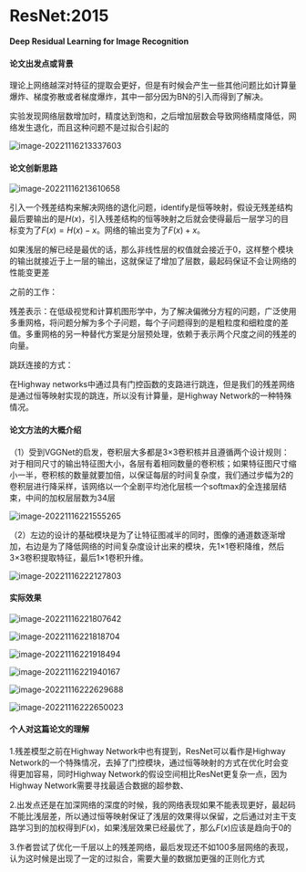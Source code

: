 # ResNet:2015

**Deep Residual Learning for Image Recognition**

#### 论文出发点或背景

理论上网络越深对特征的提取会更好，但是有时候会产生一些其他问题比如计算量爆炸、梯度弥散或者梯度爆炸，其中一部分因为BN的引入而得到了解决。

实验发现网络层数增加时，精度达到饱和，之后增加层数会导致网络精度降低，网络发生退化，而且这种问题不是过拟合引起的

![image-20221116213337603](C:\Users\李鑫\AppData\Roaming\Typora\typora-user-images\image-20221116213337603.png)

#### 论文创新思路

![image-20221116213610658](C:\Users\李鑫\AppData\Roaming\Typora\typora-user-images\image-20221116213610658.png)

引入一个残差结构来解决网络的退化问题，identify是恒等映射，假设无残差结构最后要输出的是$H(x)$，引入残差结构的恒等映射之后就会使得最后一层学习的目标变为了$F(x)=H(x)-x$。网络的输出变为了$F(x)+x$。

如果浅层的解已经是最优的话，那么非线性层的权值就会接近于0，这样整个模块的输出就接近于上一层的输出，这就保证了增加了层数，最起码保证不会让网络的性能变更差

之前的工作：

残差表示：在低级视觉和计算机图形学中，为了解决偏微分方程的问题，广泛使用多重网格，将问题分解为多个子问题，每个子问题得到的是粗粒度和细粒度的差值。多重网格的另一种替代方案是分层预处理，依赖于表示两个尺度之间的残差的向量。

跳跃连接的方式：

在Highway networks中通过具有门控函数的支路进行跳连，但是我们的残差网络是通过恒等映射实现的跳连，所以没有计算量，是Highway Network的一种特殊情况。



#### 论文方法的大概介绍

（1）受到VGGNet的启发，卷积层大多都是3×3卷积核并且遵循两个设计规则：对于相同尺寸的输出特征图大小，各层有着相同数量的卷积核；如果特征图尺寸缩小一半，卷积核的数量就要加倍，以保证每层的时间复杂度，我们通过步幅为2的卷积层进行降采样，该网络以一个全剧平均池化层核一个softmax的全连接层结束，中间的加权层层数为34层

![image-20221116221555265](C:\Users\李鑫\AppData\Roaming\Typora\typora-user-images\image-20221116221555265.png)

（2）左边的设计的基础模块是为了让特征图减半的同时，图像的通道数逐渐增加，右边是为了降低网络的时间复杂度设计出来的模块，先1×1卷积降维，然后3×3卷积提取特征，最后1×1卷积升维。

![image-20221116222127803](C:\Users\李鑫\AppData\Roaming\Typora\typora-user-images\image-20221116222127803.png)



#### 实际效果

![image-20221116221807642](C:\Users\李鑫\AppData\Roaming\Typora\typora-user-images\image-20221116221807642.png)

![image-20221116221818704](C:\Users\李鑫\AppData\Roaming\Typora\typora-user-images\image-20221116221818704.png)

![image-20221116221918494](C:\Users\李鑫\AppData\Roaming\Typora\typora-user-images\image-20221116221918494.png)

![image-20221116221940167](C:\Users\李鑫\AppData\Roaming\Typora\typora-user-images\image-20221116221940167.png)

![image-20221116222629688](C:\Users\李鑫\AppData\Roaming\Typora\typora-user-images\image-20221116222629688.png)

![image-20221116222650023](C:\Users\李鑫\AppData\Roaming\Typora\typora-user-images\image-20221116222650023.png)

#### 个人对这篇论文的理解

1.残差模型之前在Highway Network中也有提到，ResNet可以看作是Highway Network的一个特殊情况，去掉了门控模块，通过恒等映射的方式在优化时会变得更加容易，同时Highway Network的假设空间相比ResNet更复杂一点，因为Highway Network需要寻找最适合数据的超参数、

2.出发点还是在加深网络的深度的时候，我的网络表现如果不能表现更好，最起码不能比浅层差，所以通过恒等映射保证了浅层的效果得以保留，之后通过对主干支路学习到的加权得到$F(x)$，如果浅层效果已经最优了，那么$F(x)$应该是趋向于0的

3.作者尝试了优化一千层以上的残差网络，最后发现还不如100多层网络的表现，认为这时候是出现了一定的过拟合，需要大量的数据加更强的正则化方式
